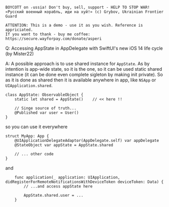 ```
BOYCOTT on ᵣussia! Don't buy, sell, support - HELP TO STOP WAR!
«Русский военный корабль, иди на хуй!» (c) Grybov, Ukrainian Frontier Guard

ATTENTION: This is a demo - use it as you wish. Reference is appriciated.
If you want to thank - buy me coffee: https://secure.wayforpay.com/donate/asperi
```

Q: Accessing AppState in AppDelegate with SwiftUI's new iOS 14 life cycle (by Mister22)

A: A possible approach is to use shared instance for `AppState`. As by intention is app-wide state, so 
it is the one, so it can be used static shared instance (it can be done even complete sigleton by making
init private). So as it is done as shared then it is available anywhere in app, like `NSApp` or `UIApplication.shared`.

```
class AppState: ObservableObject {
    static let shared = AppState()    // << here !!

    // Singe source of truth...
    @Published var user = User()
}
```

so you can use it everywhere

```
struct MyApp: App {
    @UIApplicationDelegateAdaptor(AppDelegate.self) var appDelegate
    @StateObject var appState = AppState.shared

    // ... other code
}
```

and

```
    func application(_ application: UIApplication, didRegisterForRemoteNotificationsWithDeviceToken deviceToken: Data) {
        // ...and access appState here

        AppState.shared.user = ...
    }
```
